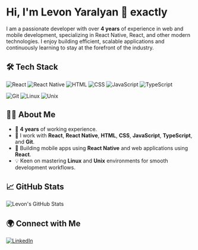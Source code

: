 # Hi, I'm Levon Yaralyan 👋 exactly

I am a passionate developer with over **4 years** of experience in web and mobile development, specializing in React Native, React, and other modern technologies. I enjoy building efficient, scalable applications and continuously learning to stay at the forefront of the industry.

## 🛠 Tech Stack

![React](https://img.shields.io/badge/-React-61DAFB?logo=react&logoColor=white&style=for-the-badge)
![React Native](https://img.shields.io/badge/-React_Native-61DAFB?logo=react&logoColor=white&style=for-the-badge)
![HTML](https://img.shields.io/badge/-HTML-E34F26?logo=html5&logoColor=white&style=for-the-badge)
![CSS](https://img.shields.io/badge/-CSS-1572B6?logo=css3&logoColor=white&style=for-the-badge)
![JavaScript](https://img.shields.io/badge/-JavaScript-F7DF1E?logo=javascript&logoColor=black&style=for-the-badge)
![TypeScript](https://img.shields.io/badge/-TypeScript-007ACC?logo=typescript&logoColor=white&style=for-the-badge)

![Git](https://img.shields.io/badge/-Git-F05032?logo=git&logoColor=white&style=for-the-badge)
![Linux](https://img.shields.io/badge/-Linux-FCC624?logo=linux&logoColor=black&style=for-the-badge)
![Unix](https://img.shields.io/badge/-Unix-303030?logo=unix&logoColor=white&style=for-the-badge)

## 👨‍💻 About Me
- 🌟 **4 years** of working experience.
- 🔧 I work with **React**, **React Native**, **HTML**, **CSS**, **JavaScript**, **TypeScript**, and **Git**.
- 📱 Building mobile apps using **React Native** and web applications using **React**.
- 💡 Keen on mastering **Linux** and **Unix** environments for smooth development workflows.
  
## 📈 GitHub Stats

![Levon's GitHub Stats](https://github-readme-stats.vercel.app/api?username=yourusername&show_icons=true&theme=radical)

## 🌍 Connect with Me

[![LinkedIn](https://img.shields.io/badge/LinkedIn-Levon%20Yaralyan-blue?style=for-the-badge&logo=linkedin)](https://www.linkedin.com/in/levon-yaralyan/)
